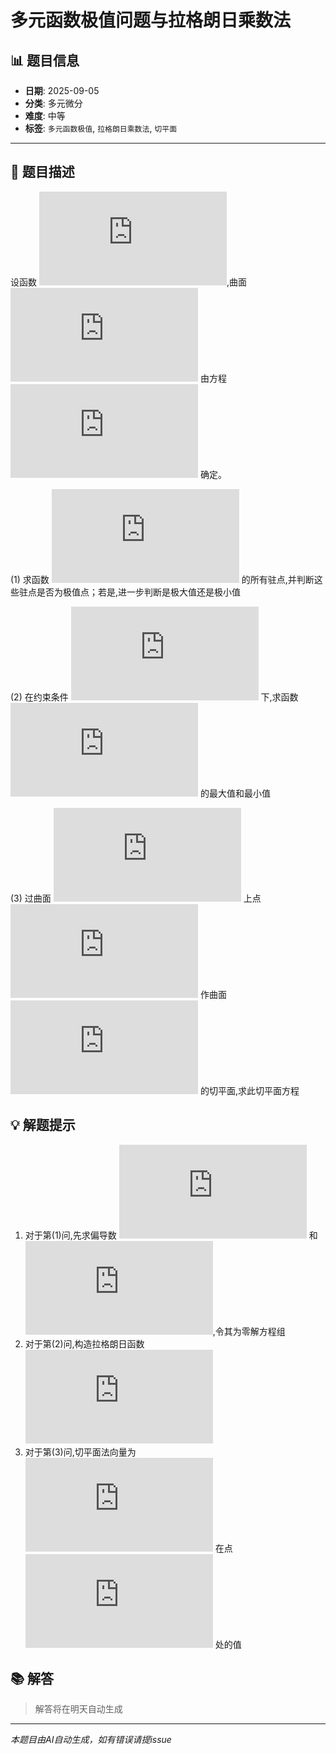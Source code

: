 # 多元函数极值问题与拉格朗日乘数法

## 📊 题目信息

- **日期**: 2025-09-05
- **分类**: 多元微分
- **难度**: 中等
- **标签**: `多元函数极值`, `拉格朗日乘数法`, `切平面`

---

## 📝 题目描述

设函数 ![equation](https://latex.codecogs.com/svg.latex?z%20%3D%20f(x%2C%20y)%20%3D%20x%5E3%20%2B%20y%5E3%20-%203xy),曲面 ![equation](https://latex.codecogs.com/svg.latex?S) 由方程 ![equation](https://latex.codecogs.com/svg.latex?z%20%3D%20f(x%2C%20y)) 确定。

(1) 求函数 ![equation](https://latex.codecogs.com/svg.latex?f(x%2C%20y)) 的所有驻点,并判断这些驻点是否为极值点；若是,进一步判断是极大值还是极小值

(2) 在约束条件 ![equation](https://latex.codecogs.com/svg.latex?x%5E2%20%2B%20y%5E2%20%3D%201) 下,求函数 ![equation](https://latex.codecogs.com/svg.latex?f(x%2C%20y)) 的最大值和最小值

(3) 过曲面 ![equation](https://latex.codecogs.com/svg.latex?S) 上点 ![equation](https://latex.codecogs.com/svg.latex?(1%2C%201%2C%20-1)) 作曲面 ![equation](https://latex.codecogs.com/svg.latex?S) 的切平面,求此切平面方程

## 💡 解题提示

1. 对于第(1)问,先求偏导数 ![equation](https://latex.codecogs.com/svg.latex?%5Cfrac%7B%5Cpartial%20f%7D%7B%5Cpartial%20x%7D) 和 ![equation](https://latex.codecogs.com/svg.latex?%5Cfrac%7B%5Cpartial%20f%7D%7B%5Cpartial%20y%7D),令其为零解方程组
2. 对于第(2)问,构造拉格朗日函数 ![equation](https://latex.codecogs.com/svg.latex?L(x%2C%20y%2C%20%5Clambda)%20%3D%20f(x%2C%20y)%20%2B%20%5Clambda(1%20-%20x%5E2%20-%20y%5E2))
3. 对于第(3)问,切平面法向量为 ![equation](https://latex.codecogs.com/svg.latex?%5Cleft(%5Cfrac%7B%5Cpartial%20f%7D%7B%5Cpartial%20x%7D%2C%20%5Cfrac%7B%5Cpartial%20f%7D%7B%5Cpartial%20y%7D%2C%20-1%5Cright)) 在点 ![equation](https://latex.codecogs.com/svg.latex?(1%2C%201)) 处的值

## 📚 解答

> 解答将在明天自动生成

---

*本题目由AI自动生成，如有错误请提issue*
